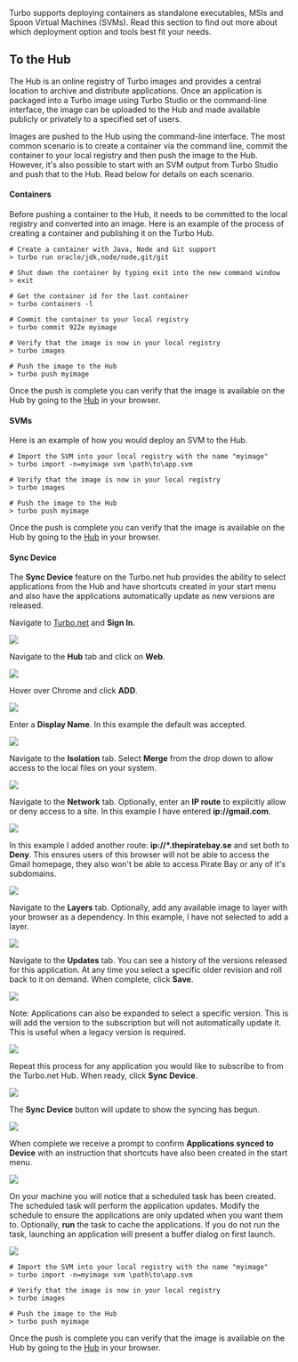Turbo supports deploying containers as standalone executables, MSIs and Spoon Virtual Machines (SVMs). Read this section to find out more about which deployment option and tools best fit your needs.

## To the Hub

The Hub is an online registry of Turbo images and provides a central location to archive and distribute applications. Once an application is packaged into a Turbo image using Turbo Studio or the command-line interface, the image can be uploaded to the Hub and made available publicly or privately to a specified set of users.

Images are pushed to the Hub using the command-line interface. The most common scenario is to create a container via the command line, commit the container to your local registry and then push the image to the Hub. However, it's also possible to start with an SVM output from Turbo Studio and push that to the Hub. Read below for details on each scenario.

#### Containers

Before pushing a container to the Hub, it needs to be committed to the local registry and converted into an image. Here is an example of the process of creating a container and publishing it on the Turbo Hub.

```
# Create a container with Java, Node and Git support
> turbo run oracle/jdk,node/node,git/git

# Shut down the container by typing exit into the new command window
> exit

# Get the container id for the last container
> turbo containers -l

# Commit the container to your local registry
> turbo commit 922e myimage

# Verify that the image is now in your local registry
> turbo images

# Push the image to the Hub
> turbo push myimage
```

Once the push is complete you can verify that the image is available on the Hub by going to the [Hub](/hub) in your browser.

#### SVMs

Here is an example of how you would deploy an SVM to the Hub.

```
# Import the SVM into your local registry with the name "myimage"
> turbo import -n=myimage svm \path\to\app.svm

# Verify that the image is now in your local registry
> turbo images

# Push the image to the Hub
> turbo push myimage
```
Once the push is complete you can verify that the image is available on the Hub by going to the [Hub](/hub) in your browser.

#### Sync Device

The **Sync Device** feature on the Turbo.net hub provides the ability to select applications from the Hub and have shortcuts created in your start menu and also have the applications automatically update as new versions are released.

Navigate to [Turbo.net](https://turbo.net) and **Sign In**. 

![](/components/docs/deploying/to_the_hub/SYNCDEVICE1.png)

Navigate to the **Hub** tab and click on **Web**.

![](/components/docs/deploying/to_the_hub/ADDAPP1.png)

Hover over Chrome and click **ADD**.

![](/components/docs/deploying/to_the_hub/ADDAPP2.png)

Enter a **Display Name**. In this example the default was accepted.

![](/components/docs/deploying/to_the_hub/ADDAPP3.png)

Navigate to the **Isolation** tab. Select **Merge** from the drop down to allow access to the local files on your system.

![](/components/docs/deploying/to_the_hub/ADDAPP4.png)

Navigate to the **Network** tab. Optionally, enter an **IP route** to explicitly allow or deny access to a site. In this example I have entered **ip://gmail.com**.

![](/components/docs/deploying/to_the_hub/ADDAPP5.png)

In this example I added another route: **ip://*.thepiratebay.se** and set both to **Deny**. This ensures users of this browser will not be able to access the Gmail homepage, they also won't be able to access Pirate Bay or any of it's subdomains.

![](/components/docs/deploying/to_the_hub/ADDAPP6.png)

Navigate to the **Layers** tab. Optionally, add any available image to layer with your browser as a dependency. In this example, I have not selected to add a layer.

![](/components/docs/deploying/to_the_hub/ADDAPP7.png)

Navigate to the **Updates** tab. You can see a history of the versions released for this application. At any time you select a specific older revision and roll back to it on demand. When complete, click **Save**.

![](/components/docs/deploying/to_the_hub/ADDAPP8.png)


Note: Applications can also be expanded to select a specific version. This is will add the version to the subscription but will not automatically update it. This is useful when a legacy version is required.

![](/components/docs/deploying/to_the_hub/ADDAPP12.png)

Repeat this process for any application you would like to subscribe to from the Turbo.net Hub. When ready, click **Sync Device**.

![](/components/docs/deploying/to_the_hub/ADDAPP9.png)

The **Sync Device** button will update to show the syncing has begun.

![](/components/docs/deploying/to_the_hub/ADDAPP10.png)

When complete we receive a prompt to confirm **Applications synced to Device** with an instruction that shortcuts have also been created in the start menu.

![](/components/docs/deploying/to_the_hub/ADDAPP11.png)

On your machine you will notice that a scheduled task has been created. The scheduled task will perform the application updates. Modify the schedule to ensure the applications are only updated when you want them to. Optionally, **run** the task to cache the applications. If you do not run the task, launching an application will present a buffer dialog on first launch.

![](/components/docs/deploying/to_the_hub/ADDAPP13.png)

```
# Import the SVM into your local registry with the name "myimage"
> turbo import -n=myimage svm \path\to\app.svm

# Verify that the image is now in your local registry
> turbo images

# Push the image to the Hub
> turbo push myimage
```
Once the push is complete you can verify that the image is available on the Hub by going to the [Hub](/hub) in your browser.
